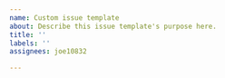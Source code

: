 ```yaml
---
name: Custom issue template
about: Describe this issue template's purpose here.
title: ''
labels: ''
assignees: joe10832

---
```



